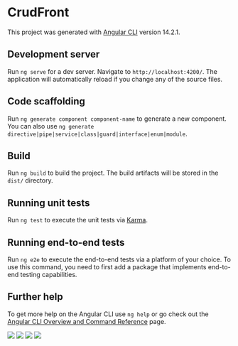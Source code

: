 # CrudFront

This project was generated with [Angular CLI](https://github.com/angular/angular-cli) version 14.2.1.

## Development server

Run `ng serve` for a dev server. Navigate to `http://localhost:4200/`. The application will automatically reload if you change any of the source files.

## Code scaffolding

Run `ng generate component component-name` to generate a new component. You can also use `ng generate directive|pipe|service|class|guard|interface|enum|module`.

## Build

Run `ng build` to build the project. The build artifacts will be stored in the `dist/` directory.

## Running unit tests

Run `ng test` to execute the unit tests via [Karma](https://karma-runner.github.io).

## Running end-to-end tests

Run `ng e2e` to execute the end-to-end tests via a platform of your choice. To use this command, you need to first add a package that implements end-to-end testing capabilities.

## Further help

To get more help on the Angular CLI use `ng help` or go check out the [Angular CLI Overview and Command Reference](https://angular.io/cli) page.

<img src="https://raw.githubusercontent.com/FDXDesarrollos/crud-front/main/img/crud1.png" />
<img src="https://raw.githubusercontent.com/FDXDesarrollos/crud-front/main/img/crud2.png" />
<img src="https://raw.githubusercontent.com/FDXDesarrollos/crud-front/main/img/crud3.png" />
<img src="https://raw.githubusercontent.com/FDXDesarrollos/crud-front/main/img/crud4.png" />

